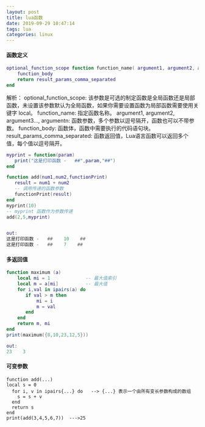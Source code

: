 ```yaml
---
layout: post
title: lua函数
date: 2019-09-29 10:47:14
tags: lua
categories: linux
---
```

#### 函数定义
```lua
optional_function_scope function function_name( argument1, argument2, argument3..., argumentn)
    function_body
    return result_params_comma_separated
end
```
解析：
optional_function_scope: 该参数是可选的制定函数是全局函数还是局部函数，未设置该参数默认为全局函数，如果你需要设置函数为局部函数需要使用关键字 local。
function_name: 指定函数名称。
argument1, argument2, argument3..., argumentn: 函数参数，多个参数以逗号隔开，函数也可以不带参数。
function_body: 函数体，函数中需要执行的代码语句块。
result_params_comma_separated: 函数返回值，Lua语言函数可以返回多个值，每个值以逗号隔开。
<!--more-->
```lua
myprint = function(param)
   print("这是打印函数 -   ##",param,"##")
end

function add(num1,num2,functionPrint)
   result = num1 + num2
   -- 调用传递的函数参数
   functionPrint(result)
end
myprint(10)
-- myprint 函数作为参数传递
add(2,5,myprint)


out:
这是打印函数 -   ##    10    ##
这是打印函数 -   ##    7    ##
```

#### 多返回值
```lua
function maximum (a)
    local mi = 1             -- 最大值索引
    local m = a[mi]          -- 最大值
    for i,val in ipairs(a) do
       if val > m then
           mi = i
           m = val
       end
    end
    return m, mi
end
print(maximum({8,10,23,12,5}))

out:
23    3
```

#### 可变参数
```
function add(...)  
local s = 0  
  for i, v in ipairs{...} do   --> {...} 表示一个由所有变长参数构成的数组  
    s = s + v  
  end  
  return s  
end  
print(add(3,4,5,6,7))  --->25
```

